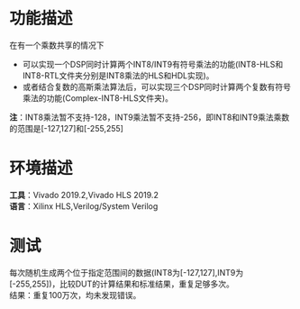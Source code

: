 # 功能描述
在有一个乘数共享的情况下
- 可以实现一个DSP同时计算两个INT8/INT9有符号乘法的功能(INT8-HLS和INT8-RTL文件夹分别是INT8乘法的HLS和HDL实现)。  
- 或者结合复数的高斯乘法算法后，可以实现三个DSP同时计算两个复数有符号乘法的功能(Complex-INT8-HLS文件夹)。 
 
**注**：INT8乘法暂不支持-128，INT9乘法暂不支持-256，即INT8和INT9乘法乘数的范围是[-127,127]和[-255,255]
# 环境描述
**工具**：Vivado 2019.2,Vivado HLS 2019.2  
**语言**：Xilinx HLS,Verilog/System Verilog
# 测试
每次随机生成两个位于指定范围间的数据(INT8为[-127,127],INT9为[-255,255])，比较DUT的计算结果和标准结果，重复足够多次。  
结果：重复100万次，均未发现错误。
